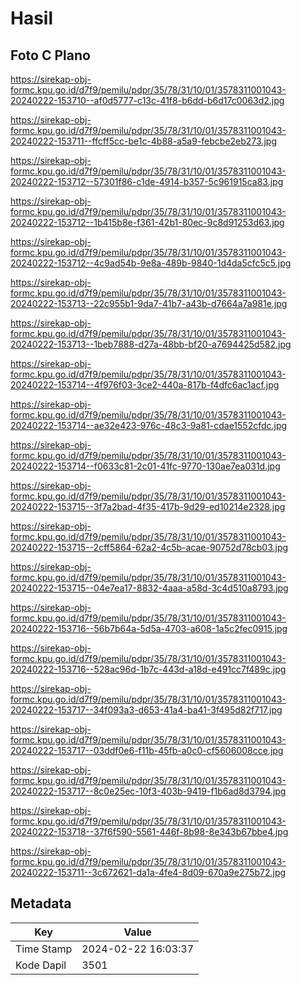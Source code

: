 # Hasil

## Foto C Plano

https://sirekap-obj-formc.kpu.go.id/d7f9/pemilu/pdpr/35/78/31/10/01/3578311001043-20240222-153710--af0d5777-c13c-41f8-b6dd-b6d17c0063d2.jpg

https://sirekap-obj-formc.kpu.go.id/d7f9/pemilu/pdpr/35/78/31/10/01/3578311001043-20240222-153711--ffcff5cc-be1c-4b88-a5a9-febcbe2eb273.jpg

https://sirekap-obj-formc.kpu.go.id/d7f9/pemilu/pdpr/35/78/31/10/01/3578311001043-20240222-153712--57301f86-c1de-4914-b357-5c961915ca83.jpg

https://sirekap-obj-formc.kpu.go.id/d7f9/pemilu/pdpr/35/78/31/10/01/3578311001043-20240222-153712--1b415b8e-f361-42b1-80ec-9c8d91253d63.jpg

https://sirekap-obj-formc.kpu.go.id/d7f9/pemilu/pdpr/35/78/31/10/01/3578311001043-20240222-153712--4c9ad54b-9e8a-489b-9840-1d4da5cfc5c5.jpg

https://sirekap-obj-formc.kpu.go.id/d7f9/pemilu/pdpr/35/78/31/10/01/3578311001043-20240222-153713--22c955b1-9da7-41b7-a43b-d7664a7a981e.jpg

https://sirekap-obj-formc.kpu.go.id/d7f9/pemilu/pdpr/35/78/31/10/01/3578311001043-20240222-153713--1beb7888-d27a-48bb-bf20-a7694425d582.jpg

https://sirekap-obj-formc.kpu.go.id/d7f9/pemilu/pdpr/35/78/31/10/01/3578311001043-20240222-153714--4f976f03-3ce2-440a-817b-f4dfc6ac1acf.jpg

https://sirekap-obj-formc.kpu.go.id/d7f9/pemilu/pdpr/35/78/31/10/01/3578311001043-20240222-153714--ae32e423-976c-48c3-9a81-cdae1552cfdc.jpg

https://sirekap-obj-formc.kpu.go.id/d7f9/pemilu/pdpr/35/78/31/10/01/3578311001043-20240222-153714--f0633c81-2c01-41fc-9770-130ae7ea031d.jpg

https://sirekap-obj-formc.kpu.go.id/d7f9/pemilu/pdpr/35/78/31/10/01/3578311001043-20240222-153715--3f7a2bad-4f35-417b-9d29-ed10214e2328.jpg

https://sirekap-obj-formc.kpu.go.id/d7f9/pemilu/pdpr/35/78/31/10/01/3578311001043-20240222-153715--2cff5864-62a2-4c5b-acae-90752d78cb03.jpg

https://sirekap-obj-formc.kpu.go.id/d7f9/pemilu/pdpr/35/78/31/10/01/3578311001043-20240222-153715--04e7ea17-8832-4aaa-a58d-3c4d510a8793.jpg

https://sirekap-obj-formc.kpu.go.id/d7f9/pemilu/pdpr/35/78/31/10/01/3578311001043-20240222-153716--56b7b64a-5d5a-4703-a608-1a5c2fec0915.jpg

https://sirekap-obj-formc.kpu.go.id/d7f9/pemilu/pdpr/35/78/31/10/01/3578311001043-20240222-153716--528ac96d-1b7c-443d-a18d-e491cc7f489c.jpg

https://sirekap-obj-formc.kpu.go.id/d7f9/pemilu/pdpr/35/78/31/10/01/3578311001043-20240222-153717--34f093a3-d653-41a4-ba41-3f495d82f717.jpg

https://sirekap-obj-formc.kpu.go.id/d7f9/pemilu/pdpr/35/78/31/10/01/3578311001043-20240222-153717--03ddf0e6-f11b-45fb-a0c0-cf5606008cce.jpg

https://sirekap-obj-formc.kpu.go.id/d7f9/pemilu/pdpr/35/78/31/10/01/3578311001043-20240222-153717--8c0e25ec-10f3-403b-9419-f1b6ad8d3794.jpg

https://sirekap-obj-formc.kpu.go.id/d7f9/pemilu/pdpr/35/78/31/10/01/3578311001043-20240222-153718--37f6f590-5561-446f-8b98-8e343b67bbe4.jpg

https://sirekap-obj-formc.kpu.go.id/d7f9/pemilu/pdpr/35/78/31/10/01/3578311001043-20240222-153711--3c672621-da1a-4fe4-8d09-670a9e275b72.jpg


## Metadata

| Key        | Value               |
| ---------- | ------------------- |
| Time Stamp | 2024-02-22 16:03:37 |
| Kode Dapil | 3501                |



